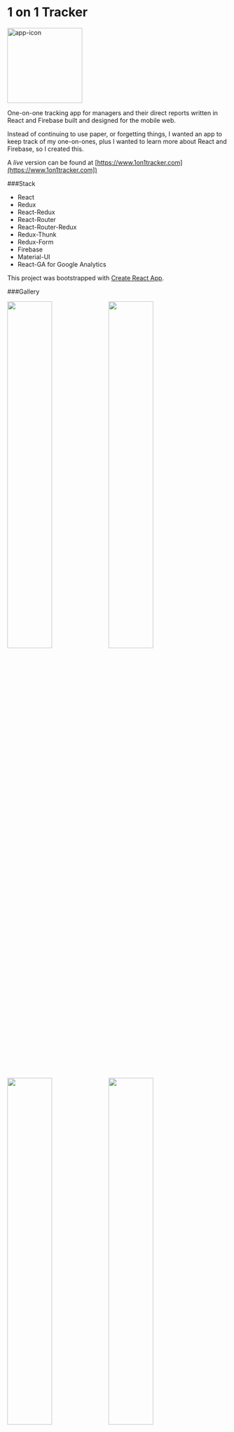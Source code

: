 # 1 on 1 Tracker

<img width="171" alt="app-icon" src="https://cloud.githubusercontent.com/assets/10377/20805534/ed2efdb8-b7ab-11e6-8e74-b1e0e0d11c64.png">

One-on-one tracking app for managers and their direct reports written in React and Firebase
built and designed for the mobile web.

Instead of continuing to use paper, or forgetting things, I wanted an
app to keep track of my one-on-ones, plus I wanted to learn more about React and Firebase,
so I created this.

A *live* version can be found at [https://www.1on1tracker.com](https://www.1on1tracker.com])

###Stack

- React
- Redux
- React-Redux
- React-Router
- React-Router-Redux
- Redux-Thunk
- Redux-Form
- Firebase
- Material-UI
- React-GA for Google Analytics

This project was bootstrapped with [Create React App](https://github.com/facebookincubator/create-react-app).

###Gallery

<img src="https://cloud.githubusercontent.com/assets/10377/20805560/fe7bb980-b7ab-11e6-849d-5569c81490b8.png" width="45%"></img>
<img src="https://cloud.githubusercontent.com/assets/10377/20805559/fe7b5314-b7ab-11e6-8220-90c90051bdf4.png" width="45%"></img>

<img src="https://cloud.githubusercontent.com/assets/10377/20805561/fe7d0ed4-b7ab-11e6-92e9-1ff729c241f0.png" width="45%"></img> <img src="https://cloud.githubusercontent.com/assets/10377/20805558/fe79df84-b7ab-11e6-9a0d-c836a0bec2b5.png" width="45%"></img>



###Deploy

- Create a firebase project
- Enable Google Authentication
- Fork this repo
- Copy src/firebase/config.js.example to src/firebase/config.js and fill out
- npm run build
- install firebase CLI tools
- firebase deploy

###Code Style

For the most part, this code attempts to follow Airbnb's styleguide.

##Roadmap

The basic feature set is a list of meetings with notes linked to direct reports.

- Better UI design and styling
- Sorting
- Action items
- Search
- Example questions
- React Native version
- Autosaving
- Google hangout integration
- Chatbot
- Watch app
- Reports
- Test coverage

Want to talk about one on ones? Have an idea or question? Contact me.

##Contact

If you find this useful, follow me [@vgraupera](https://twitter.com/vgraupera)
